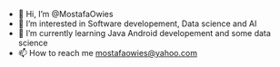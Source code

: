 - 👋 Hi, I’m @MostafaOwies
- 👀 I’m interested in Software developement, Data science and AI
- 🌱 I’m currently learning Java Android developement and some data science
- 📫 How to reach me mostafaowies@yahoo.com 

<!---
MostafaOwies/MostafaOwies is a ✨ special ✨ repository because its `README.md` (this file) appears on your GitHub profile.
You can click the Preview link to take a look at your changes.
--->
